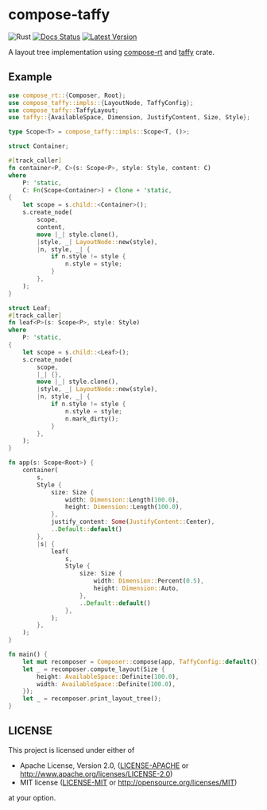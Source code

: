 # compose-taffy
![Rust](https://github.com/cksac/compose-taffy/workflows/Rust/badge.svg)
[![Docs Status](https://docs.rs/compose-taffy/badge.svg)](https://docs.rs/compose-taffy)
[![Latest Version](https://img.shields.io/crates/v/compose-taffy.svg)](https://crates.io/crates/compose-taffy)

A layout tree implementation using [compose-rt](https://github.com/cksac/compose-rt) and [taffy](https://github.com/DioxusLabs/taffy) crate.

## Example
```rust
use compose_rt::{Composer, Root};
use compose_taffy::impls::{LayoutNode, TaffyConfig};
use compose_taffy::TaffyLayout;
use taffy::{AvailableSpace, Dimension, JustifyContent, Size, Style};

type Scope<T> = compose_taffy::impls::Scope<T, ()>;

struct Container;

#[track_caller]
fn container<P, C>(s: Scope<P>, style: Style, content: C)
where
    P: 'static,
    C: Fn(Scope<Container>) + Clone + 'static,
{
    let scope = s.child::<Container>();
    s.create_node(
        scope,
        content,
        move |_| style.clone(),
        |style, _| LayoutNode::new(style),
        |n, style, _| {
            if n.style != style {
                n.style = style;
            }
        },
    );
}

struct Leaf;
#[track_caller]
fn leaf<P>(s: Scope<P>, style: Style)
where
    P: 'static,
{
    let scope = s.child::<Leaf>();
    s.create_node(
        scope,
        |_| {},
        move |_| style.clone(),
        |style, _| LayoutNode::new(style),
        |n, style, _| {
            if n.style != style {
                n.style = style;
                n.mark_dirty();
            }
        },
    );
}

fn app(s: Scope<Root>) {
    container(
        s,
        Style {
            size: Size {
                width: Dimension::Length(100.0),
                height: Dimension::Length(100.0),
            },
            justify_content: Some(JustifyContent::Center),
            ..Default::default()
        },
        |s| {
            leaf(
                s,
                Style {
                    size: Size {
                        width: Dimension::Percent(0.5),
                        height: Dimension::Auto,
                    },
                    ..Default::default()
                },
            );
        },
    );
}

fn main() {
    let mut recomposer = Composer::compose(app, TaffyConfig::default());
    let _ = recomposer.compute_layout(Size {
        height: AvailableSpace::Definite(100.0),
        width: AvailableSpace::Definite(100.0),
    });
    let _ = recomposer.print_layout_tree();
}
```


## LICENSE
This project is licensed under either of

- Apache License, Version 2.0, ([LICENSE-APACHE](LICENSE-APACHE) or
  http://www.apache.org/licenses/LICENSE-2.0)
- MIT license ([LICENSE-MIT](LICENSE-MIT) or
  http://opensource.org/licenses/MIT)

at your option.
